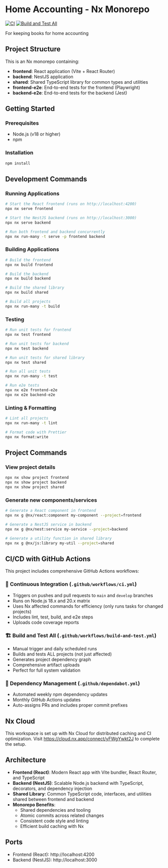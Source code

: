# Home Accounting - Nx Monorepo

[![CI](https://github.com/ksekret/homeaccounting/actions/workflows/ci.yml/badge.svg)](https://github.com/ksekret/homeaccounting/actions/workflows/ci.yml)
[![Build and Test All](https://github.com/ksekret/homeaccounting/actions/workflows/build-and-test.yml/badge.svg)](https://github.com/ksekret/homeaccounting/actions/workflows/build-and-test.yml)

For keeping books for home accounting

## Project Structure

This is an Nx monorepo containing:

- **frontend**: React application (Vite + React Router)
- **backend**: NestJS application 
- **shared**: Shared TypeScript library for common types and utilities
- **frontend-e2e**: End-to-end tests for the frontend (Playwright)
- **backend-e2e**: End-to-end tests for the backend (Jest)

## Getting Started

### Prerequisites

- Node.js (v18 or higher)
- npm

### Installation

```bash
npm install
```

## Development Commands

### Running Applications

```bash
# Start the React frontend (runs on http://localhost:4200)
npx nx serve frontend

# Start the NestJS backend (runs on http://localhost:3000)
npx nx serve backend

# Run both frontend and backend concurrently
npx nx run-many -t serve -p frontend backend
```

### Building Applications

```bash
# Build the frontend
npx nx build frontend

# Build the backend
npx nx build backend

# Build the shared library
npx nx build shared

# Build all projects
npx nx run-many -t build
```

### Testing

```bash
# Run unit tests for frontend
npx nx test frontend

# Run unit tests for backend
npx nx test backend

# Run unit tests for shared library
npx nx test shared

# Run all unit tests
npx nx run-many -t test

# Run e2e tests
npx nx e2e frontend-e2e
npx nx e2e backend-e2e
```

### Linting & Formatting

```bash
# Lint all projects
npx nx run-many -t lint

# Format code with Prettier
npx nx format:write
```

## Project Commands

### View project details
```bash
npx nx show project frontend
npx nx show project backend
npx nx show project shared
```

### Generate new components/services
```bash
# Generate a React component in frontend
npx nx g @nx/react:component my-component --project=frontend

# Generate a NestJS service in backend
npx nx g @nx/nest:service my-service --project=backend

# Generate a utility function in shared library
npx nx g @nx/js:library my-util --project=shared
```

## CI/CD with GitHub Actions

This project includes comprehensive GitHub Actions workflows:

### 🔄 **Continuous Integration** (`.github/workflows/ci.yml`)
- Triggers on pushes and pull requests to `main` and `develop` branches
- Runs on Node.js 18.x and 20.x matrix
- Uses Nx affected commands for efficiency (only runs tasks for changed projects)
- Includes lint, test, build, and e2e steps
- Uploads code coverage reports

### 🏗️ **Build and Test All** (`.github/workflows/build-and-test.yml`)  
- Manual trigger and daily scheduled runs
- Builds and tests ALL projects (not just affected)
- Generates project dependency graph
- Comprehensive artifact uploads
- Perfect for full system validation

### 🔧 **Dependency Management** (`.github/dependabot.yml`)
- Automated weekly npm dependency updates
- Monthly GitHub Actions updates
- Auto-assigns PRs and includes proper commit prefixes

## Nx Cloud

This workspace is set up with Nx Cloud for distributed caching and CI optimization.
Visit https://cloud.nx.app/connect/yFWgYwkt2J to complete the setup.

## Architecture

- **Frontend (React)**: Modern React app with Vite bundler, React Router, and TypeScript
- **Backend (NestJS)**: Scalable Node.js backend with TypeScript, decorators, and dependency injection
- **Shared Library**: Common TypeScript code, interfaces, and utilities shared between frontend and backend
- **Monorepo Benefits**: 
  - Shared dependencies and tooling
  - Atomic commits across related changes
  - Consistent code style and linting
  - Efficient build caching with Nx

## Ports

- Frontend (React): http://localhost:4200
- Backend (NestJS): http://localhost:3000